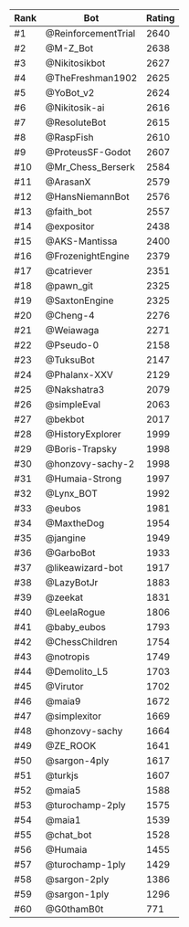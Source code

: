 Rank|Bot|Rating
---|---|---
#1|@ReinforcementTrial|2640
#2|@M-Z_Bot|2638
#3|@Nikitosikbot|2627
#4|@TheFreshman1902|2625
#5|@YoBot_v2|2624
#6|@Nikitosik-ai|2616
#7|@ResoluteBot|2615
#8|@RaspFish|2610
#9|@ProteusSF-Godot|2607
#10|@Mr_Chess_Berserk|2584
#11|@ArasanX|2579
#12|@HansNiemannBot|2576
#13|@faith_bot|2557
#14|@expositor|2438
#15|@AKS-Mantissa|2400
#16|@FrozenightEngine|2379
#17|@catriever|2351
#18|@pawn_git|2325
#19|@SaxtonEngine|2325
#20|@Cheng-4|2276
#21|@Weiawaga|2271
#22|@Pseudo-0|2158
#23|@TuksuBot|2147
#24|@Phalanx-XXV|2129
#25|@Nakshatra3|2079
#26|@simpleEval|2063
#27|@bekbot|2017
#28|@HistoryExplorer|1999
#29|@Boris-Trapsky|1998
#30|@honzovy-sachy-2|1998
#31|@Humaia-Strong|1997
#32|@Lynx_BOT|1992
#33|@eubos|1981
#34|@MaxtheDog|1954
#35|@jangine|1949
#36|@GarboBot|1933
#37|@likeawizard-bot|1917
#38|@LazyBotJr|1883
#39|@zeekat|1831
#40|@LeelaRogue|1806
#41|@baby_eubos|1793
#42|@ChessChildren|1754
#43|@notropis|1749
#44|@Demolito_L5|1703
#45|@Virutor|1702
#46|@maia9|1672
#47|@simplexitor|1669
#48|@honzovy-sachy|1664
#49|@ZE_ROOK|1641
#50|@sargon-4ply|1617
#51|@turkjs|1607
#52|@maia5|1588
#53|@turochamp-2ply|1575
#54|@maia1|1539
#55|@chat_bot|1528
#56|@Humaia|1455
#57|@turochamp-1ply|1429
#58|@sargon-2ply|1386
#59|@sargon-1ply|1296
#60|@G0thamB0t|771
